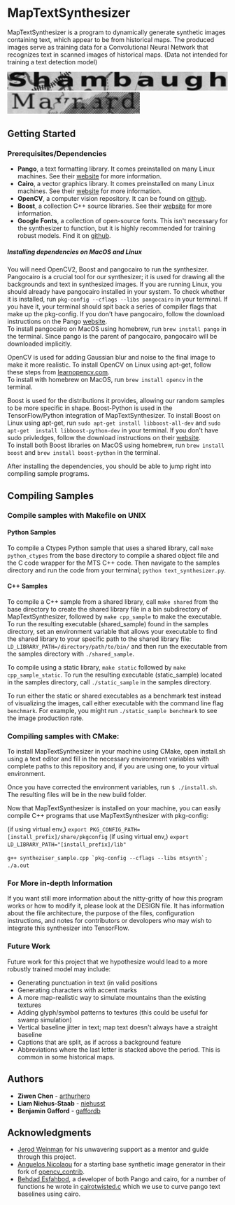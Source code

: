 # MapTextSynthesizer

MapTextSynthesizer is a program to dynamically generate synthetic images containing text, which appear to be from historical maps. The produced images serve as training data for a Convolutional Neural Network that recognizes text in scanned images of historical maps. (Data not intended for training a text detection model)

![MTS produced image, Shambaugh](samples/images/Shambaugh.png)
![MTS produced image, Maynard](samples/images/Maynard.png)


## Getting Started

### Prerequisites/Dependencies

* **Pango**, a text formatting library. It comes preinstalled on many Linux machines. See their [website](https://www.pango.org/) for more information.
* **Cairo**, a vector graphics library. It comes preinstalled on many Linux machines. See their [website](https://cairographics.org/) for more information.
* **OpenCV**, a computer vision repository. It can be found on [github](https://github.com/opencv).
* **Boost**, a collection C++ source libraries. See their [website](https://www.boost.org/) for more information.
* **Google Fonts**, a collection of open-source fonts. This isn't necessary for the synthesizer to function, but it is highly recommended for training robust models. Find it on [github](https://github.com/google/fonts/).

##### Installing dependencies on MacOS and Linux

You will need OpenCV2, Boost and pangocairo to run the synthesizer.  
Pangocairo is a crucial tool for our synthesizer; it is used for drawing all the backgrounds and text in synthesized images. If you are running Linux, you should already have pangocairo installed in your system. To check whether it is installed, run `pkg-config --cflags --libs pangocairo` in your terminal. If you have it, your terminal should spit back a series of compiler flags that make up the pkg-config. If you don't have pangocairo, follow the download instructions on the Pango [website](https://www.pango.org/Download).  
To install pangocairo on MacOS using homebrew, run ```brew install pango``` in the terminal. Since pango is the parent of pangocairo, pangocairo will be downloaded implicitly. 

OpenCV is used for adding Gaussian blur and noise to the final image to make it more realistic.
To install OpenCV on Linux using apt-get, follow these steps from [learnopencv.com](https://www.learnopencv.com/install-opencv3-on-ubuntu/).   
To install with homebrew on MacOS, run ```brew install opencv``` in the terminal.

Boost is used for the distributions it provides, allowing our random samples to be more specific in shape. Boost-Python is used in the TensorFlow/Python integration of MapTextSynthesizer. To install Boost on Linux using apt-get, run ```sudo apt-get install libboost-all-dev``` and ```sudo apt-get  install libboost-python-dev``` in your terminal. If you don't have sudo privledges, follow the download instructions on their [website](https://www.boost.org/users/download/).   
To install both Boost libraries on MacOS using homebrew, run ```brew install boost``` and ```brew install boost-python``` in the terminal.

After installing the dependencies, you should be able to jump right into compiling sample programs.

## Compiling Samples

### Compile samples with Makefile on UNIX  

#### Python Samples

To compile a Ctypes Python sample that uses a shared library, call ```make python_ctypes``` from the base directory to compile a shared object file and the C code wrapper for the MTS C++ code. Then navigate to the samples directory and run the code from your terminal; ```python text_synthesizer.py```.

#### C++ Samples

To compile a C++ sample from a shared library, call ```make shared``` from the base directory to create the shared library file in a bin subdirectory of MapTextSynthesizer, followed by ```make cpp_sample``` to make the executable. To run the resulting executable (shared_sample) found in the samples directory, set an environment variable that allows your executable to find the shared library to your specific path to the shared library file: ```LD_LIBRARY_PATH=/directory/path/to/bin/``` and then run the executable from the samples directory with ```./shared_sample```.

To compile using a static library, ```make static``` followed by ```make cpp_sample_static```. To run the resulting executable (static_sample) located in the samples directory, call ```./static_sample``` in the samples directory.

To run either the static or shared executables as a benchmark test instead of visualizing the images, call either executable with the command line flag `benchmark`. For example, you might run ```./static_sample benchmark``` to see the image production rate.

### Compiling samples with CMake:

To install MapTextSynthesizer in your machine using CMake, open install.sh using a text editor and fill in the necessary environment variables with complete paths to this repository and, if you are using one, to your virtual environment. 

Once you have corrected the environment variables, run `` $ ./install.sh ``. The resulting files will be in the new build folder.

Now that MapTextSynthesizer is installed on your machine, you can easily compile C++ programs that use MapTextSynthesizer with pkg-config:

(if using virtual env,) `` export PKG_CONFIG_PATH=[install_prefix]/share/pkgconfig ``
(if using virtual env,) `` export LD_LIBRARY_PATH="[install_prefix]/lib" ``

``g++ syntheziser_sample.cpp `pkg-config --cflags --libs mtsynth`; ./a.out``


### For More in-depth Information

If you want still more information about the nitty-gritty of how this program works or how to modify it, please look at the DESIGN file. It has information about the file architecture, the purpose of the files, configuration instructions, and notes for contributors or devolopers who may wish to integrate this synthesizer into TensorFlow.

### Future Work

Future work for this project that we hypothesize would lead to a more robustly trained model may include:  
* Generating punctuation in text (in valid positions
* Generating characters with accent marks
* A more map-realistic way to simulate mountains than the existing textures
* Adding glyph/symbol patterns to textures (this could be useful for swamp simulation)
* Vertical baseline jitter in text; map text doesn't always have a straight baseline
* Captions that are split, as if across a background feature
* Abbreviations where the last letter is stacked above the period. This is common in some historical maps.

## Authors

* **Ziwen Chen** - [arthurhero](https://github.com/arthurhero)
* **Liam Niehus-Staab** - [niehusst](https://github.com/niehusst)
* **Benjamin Gafford** - [gaffordb](https://github.com/gaffordb)

## Acknowledgments

* [Jerod Weinman](https://github.com/weinman) for his unwavering support as a mentor and guide through this project.
* [Anguelos Nicolaou](https://github.com/anguelos) for a starting base synthetic image generator in their fork of [opencv_contrib](https://github.com/anguelos/opencv_contrib/blob/gsoc_final_submission/modules/text/samples/text_synthesiser.py). 
* [Behdad Esfahbod](https://github.com/behdad), a developer of both Pango and cairo, for a number of functions he wrote in [cairotwisted.c](https://github.com/phuang/pango/blob/master/examples/cairotwisted.c) which we use to curve pango text baselines using cairo.

